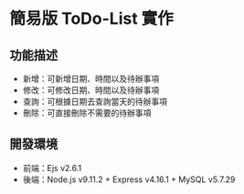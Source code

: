 # 簡易版 ToDo-List 實作

## 功能描述

* 新增：可新增日期、時間以及待辦事項  
* 修改：可修改日期、時間以及待辦事項  
* 查詢：可根據日期去查詢當天的待辦事項  
* 刪除：可直接刪除不需要的待辦事項

## 開發環境

* 前端：Ejs v2.6.1  
* 後端：Node.js v9.11.2 + Express v4.16.1 + MySQL v5.7.29

